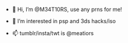 - 👋 Hi, I’m @M34T10RS, use any prns for me!
- 👀 I’m interested in psp and 3ds hacks/iso


- 📫 tumblr/insta/twt is @meatiors

<!---
M34T10RS/M34T10RS is a ✨ special ✨ repository because its `README.md` (this file) appears on your GitHub profile.
You can click the Preview link to take a look at your changes.
--->

